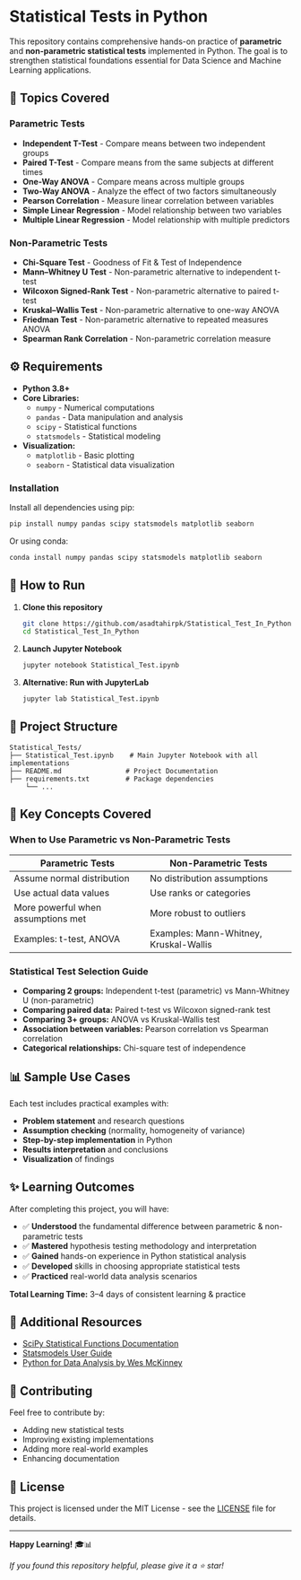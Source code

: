 # Statistical Tests in Python

This repository contains comprehensive hands-on practice of **parametric** and **non-parametric statistical tests** implemented in Python. The goal is to strengthen statistical foundations essential for Data Science and Machine Learning applications.

## 📌 Topics Covered

### Parametric Tests
- **Independent T-Test** - Compare means between two independent groups
- **Paired T-Test** - Compare means from the same subjects at different times
- **One-Way ANOVA** - Compare means across multiple groups
- **Two-Way ANOVA** - Analyze the effect of two factors simultaneously
- **Pearson Correlation** - Measure linear correlation between variables
- **Simple Linear Regression** - Model relationship between two variables
- **Multiple Linear Regression** - Model relationship with multiple predictors

### Non-Parametric Tests
- **Chi-Square Test** - Goodness of Fit & Test of Independence
- **Mann–Whitney U Test** - Non-parametric alternative to independent t-test
- **Wilcoxon Signed-Rank Test** - Non-parametric alternative to paired t-test
- **Kruskal–Wallis Test** - Non-parametric alternative to one-way ANOVA
- **Friedman Test** - Non-parametric alternative to repeated measures ANOVA
- **Spearman Rank Correlation** - Non-parametric correlation measure

## ⚙️ Requirements

- **Python 3.8+**
- **Core Libraries:**
  - `numpy` - Numerical computations
  - `pandas` - Data manipulation and analysis
  - `scipy` - Statistical functions
  - `statsmodels` - Statistical modeling
- **Visualization:**
  - `matplotlib` - Basic plotting
  - `seaborn` - Statistical data visualization

### Installation

Install all dependencies using pip:

```bash
pip install numpy pandas scipy statsmodels matplotlib seaborn
```

Or using conda:

```bash
conda install numpy pandas scipy statsmodels matplotlib seaborn
```

## 🚀 How to Run

1. **Clone this repository**
   ```bash
   git clone https://github.com/asadtahirpk/Statistical_Test_In_Python.git
   cd Statistical_Test_In_Python
   ```

2. **Launch Jupyter Notebook**
   ```bash
   jupyter notebook Statistical_Test.ipynb
   ```

3. **Alternative: Run with JupyterLab**
   ```bash
   jupyter lab Statistical_Test.ipynb
   ```

## 📂 Project Structure

```
Statistical_Tests/
├── Statistical_Test.ipynb    # Main Jupyter Notebook with all implementations
├── README.md                # Project Documentation
├── requirements.txt         # Package dependencies                  
    └── ...
```

## 🧠 Key Concepts Covered

### When to Use Parametric vs Non-Parametric Tests

| **Parametric Tests** | **Non-Parametric Tests** |
|---------------------|---------------------------|
| Assume normal distribution | No distribution assumptions |
| Use actual data values | Use ranks or categories |
| More powerful when assumptions met | More robust to outliers |
| Examples: t-test, ANOVA | Examples: Mann-Whitney, Kruskal-Wallis |

### Statistical Test Selection Guide

- **Comparing 2 groups:** Independent t-test (parametric) vs Mann-Whitney U (non-parametric)
- **Comparing paired data:** Paired t-test vs Wilcoxon signed-rank test
- **Comparing 3+ groups:** ANOVA vs Kruskal-Wallis test
- **Association between variables:** Pearson correlation vs Spearman correlation
- **Categorical relationships:** Chi-square test of independence

## 📊 Sample Use Cases

Each test includes practical examples with:
- **Problem statement** and research questions
- **Assumption checking** (normality, homogeneity of variance)
- **Step-by-step implementation** in Python
- **Results interpretation** and conclusions
- **Visualization** of findings

## ✨ Learning Outcomes

After completing this project, you will have:

- ✅ **Understood** the fundamental difference between parametric & non-parametric tests
- ✅ **Mastered** hypothesis testing methodology and interpretation
- ✅ **Gained** hands-on experience in Python statistical analysis
- ✅ **Developed** skills in choosing appropriate statistical tests
- ✅ **Practiced** real-world data analysis scenarios

**Total Learning Time:** 3–4 days of consistent learning & practice

## 🔗 Additional Resources

- [SciPy Statistical Functions Documentation](https://docs.scipy.org/doc/scipy/reference/stats.html)
- [Statsmodels User Guide](https://www.statsmodels.org/stable/user-guide.html)
- [Python for Data Analysis by Wes McKinney](https://wesmckinney.com/book/)

## 🤝 Contributing

Feel free to contribute by:
- Adding new statistical tests
- Improving existing implementations
- Adding more real-world examples
- Enhancing documentation

## 📄 License

This project is licensed under the MIT License - see the [LICENSE](LICENSE) file for details.

---

**Happy Learning!** 🎓📊

*If you found this repository helpful, please give it a ⭐ star!*